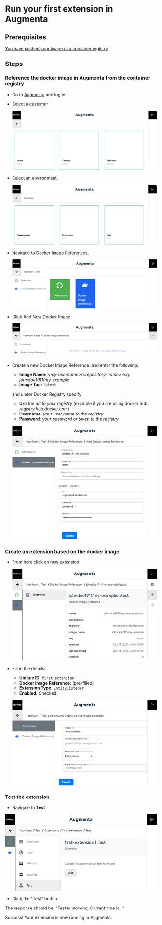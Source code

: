 # Run your first extension in Augmenta

## Prerequisites

[You have pushed your image to a container registry](tag-and-push-to-container-registry.md).

## Steps

### Reference the docker image in Augmenta from the container registry

* Go to [Augmenta](https://augmenta-dev1a-euw.inriver.io/) and log in.

* Select a customer

  ![Select customer](../screenshots/augmenta-ui/select-customer.png)

* Select an environment.

  ![Select environment](../screenshots/augmenta-ui/select-environment.png)

* Navigate to Docker Image References.

  ![Select Docker Image References](../screenshots/augmenta-ui/select-docker-image-references.png)

* Click Add New Docker Image

  ![Click Add](../screenshots/augmenta-ui/add-new-docker-image-reference.png)

* Create a new Docker Image Reference, and enter the following:
  * **Image Name:** _\<my-username>/\<repository-name>_ e.g. _johndoe1911/my-example_
  * **Image Tag:** `latest`

  and under Docker Registry specify

  * **Url:** _the url to your registry_ (example if you are using docker hub: _registry.hub.docker.com_)
  * **Username:** _your user name to the registry_
  * **Password:** _your password or token to the registry_

  ![Create a new Docker Image Reference](../screenshots/augmenta-ui/create-docker-image-reference.png)

### Create an extension based on the docker image

* From here click on new extension

  ![Click on New Extension](../screenshots/augmenta-ui/select-new-extension.png)

* Fill in the details:

  * **Unique ID:** `first-extension`
  * **Docker Image Reference:** (pre-filled)
  * **Extension Type:** `EntityListener`
  * **Enabled:** Checked

  ![Fill in the details](../screenshots/augmenta-ui/new-extension-fill-in-details.png)

### Test the extension

* Navigate to **Test**

![Navigate to Test](../screenshots/augmenta-ui/navigate-to-test.png)

* Click the "Test" button.

The response should be: "Test is working. Current time is..."

Success! Your extension is now running in Augmenta.
